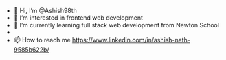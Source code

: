 - 👋 Hi, I’m @Ashish98th
- 👀 I’m interested in frontend web development
- 🌱 I’m currently learning full stack web development from Newton School
- 
- 📫 How to reach me https://www.linkedin.com/in/ashish-nath-9585b622b/

<!---
Ashish98th/Ashish98th is a ✨ special ✨ repository because its `README.md` (this file) appears on your GitHub profile.
You can click the Preview link to take a look at your changes.
--->
